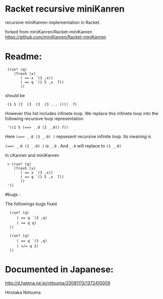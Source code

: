 Racket recursive miniKanren 
=================

recursive miniKanren implementation in Racket.

forked from miniKanren/Racket-miniKanren
https://github.com/miniKanren/Racket-miniKanren

# Readme:
    
     (run* (q) 
	    (fresh (x)
		   ( == x `(3 ,x))
		   ( == q `(1 5 ,x  7))
		   ))
should be

     (1 5 (3  (3  (3  (3 ... ))))  7) 

However this list includes infinete loop.
We replace this infinete loop into the following recursive loop representation

     '((1 5 (==> _.0 (3 _.0)) 7))

Here  ` (==> _.0 (3 _.0) ) ` repsesent recursive infinite loop.
Its meaning is 

` (==> _.0 (3 _.0) ) ` is ` _.0 ` . And ` _.0 ` will replace to ` (3 _.0) `
 

In cKanren and miniKanren 

     > (run* (q) 
	    (fresh (x)
		   ( == x `(3 ,x))
		   ( == q `(1 5 ,x  7))
		   ))
     '()
		   

#bugs :

The followings bugs fixed

      (run* (q)
      　　( == q `(3 ,q)
      　　( == q q)
      ))

      (run* (q)
      　　( == q `(3 ,q)
      　　( =/= q 2)
      ))

      
# Documented in Japanese:

http://d.hatena.ne.jp/niitsuma/20081113/1372410009


Hirotaka Niitsuma